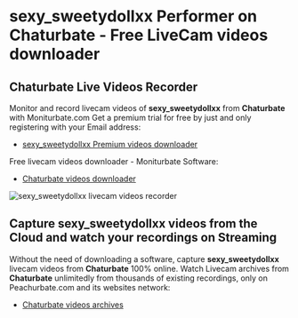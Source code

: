 # sexy_sweetydollxx Performer on Chaturbate - Free LiveCam videos downloader

## Chaturbate Live Videos Recorder

Monitor and record livecam videos of **sexy_sweetydollxx** from **Chaturbate** with Moniturbate.com
Get a premium trial for free by just and only registering with your Email address:
* [sexy_sweetydollxx Premium videos downloader](https://moniturbate.com/request-demo-licence-key.html)

Free livecam videos downloader - Moniturbate Software:
* [Chaturbate videos downloader](https://moniturbate.com/moniturbate-download-software.html)

![sexy_sweetydollxx livecam videos recorder](https://peachurnet.com/templates/moniturbate-software.png)


## Capture sexy_sweetydollxx videos from the Cloud and watch your recordings on Streaming

Without the need of downloading a software, capture **sexy_sweetydollxx** livecam videos from **Chaturbate** 100% online.
Watch Livecam archives from **Chaturbate** unlimitedly from thousands of existing recordings, only on Peachurbate.com and its websites network:
* [Chaturbate videos archives](https://peachurnet.com/)